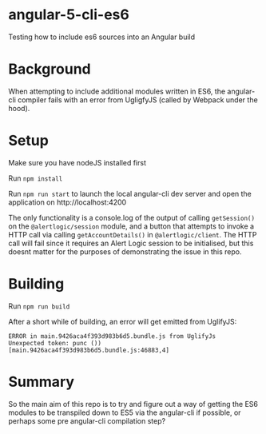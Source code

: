 # angular-5-cli-es6
Testing how to include es6 sources into an Angular build

# Background
When attempting to include additional modules written in ES6, the angular-cli compiler fails with an error from UgligfyJS (called by Webpack under the hood).

# Setup

Make sure you have nodeJS installed first

Run `npm install`

Run `npm run start` to launch the local angular-cli dev server and open the application on http://localhost:4200

The only functionality is a console.log of the output of calling `getSession()` on the `@alertlogic/session` module, and a button that attempts to invoke a HTTP call via calling `getAccountDetails()` in `@alertlogic/client`. The HTTP call will fail since it requires an Alert Logic session to be initialised, but this doesnt matter for the purposes of demonstrating the issue in this repo.

# Building

Run `npm run build`

After a short while of building, an error will get emitted from UglifyJS:

````
ERROR in main.9426aca4f393d983b6d5.bundle.js from UglifyJs
Unexpected token: punc ()) [main.9426aca4f393d983b6d5.bundle.js:46883,4]
````

# Summary
So the main aim of this repo is to try and figure out a way of getting the ES6 modules to be transpiled down to ES5 via the angular-cli if possible, or perhaps some pre angular-cli compilation step?

